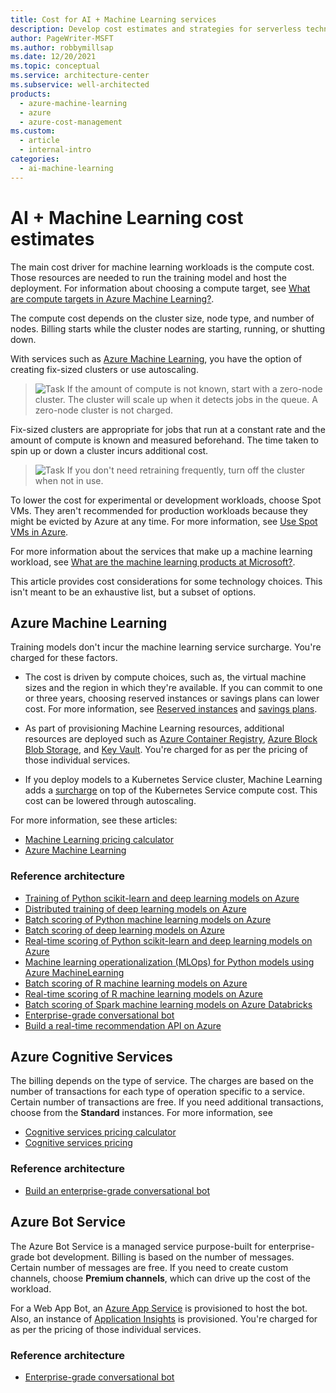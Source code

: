```yaml
---
title: Cost for AI + Machine Learning services
description: Develop cost estimates and strategies for serverless technologies using Azure Machine Learning, Azure Cognitive Services, or Azure Bot Service.
author: PageWriter-MSFT
ms.author: robbymillsap
ms.date: 12/20/2021
ms.topic: conceptual
ms.service: architecture-center
ms.subservice: well-architected
products:
  - azure-machine-learning
  - azure
  - azure-cost-management
ms.custom:
  - article
  - internal-intro
categories:
  - ai-machine-learning
---
```


# AI + Machine Learning cost estimates

The main cost driver for machine learning workloads is the compute cost. Those resources are needed to run the training model and host the deployment. For information about choosing a compute target, see [What are compute targets in Azure Machine Learning?](/azure/machine-learning/concept-compute-target).

The compute cost depends on the cluster size, node type, and number of nodes. Billing starts while the cluster nodes are starting, running, or shutting down.

With services such as [Azure Machine Learning](/azure/machine-learning/overview-what-is-azure-machine-learning), you have the option of creating fix-sized clusters or use autoscaling.
> ![Task](./images/i-best-practices.png) If the amount of compute is not known, start with a zero-node cluster. The cluster will scale up when it detects jobs in the queue. A zero-node cluster is not charged.

Fix-sized clusters are appropriate for jobs that run at a constant rate and the amount of compute is known and measured beforehand. The time taken to spin up or down a cluster incurs additional cost.
> ![Task](./images/i-best-practices.png) If you don't need retraining frequently, turn off the cluster when not in use.

To lower the cost for experimental or development workloads, choose Spot VMs. They aren't recommended for production workloads because they might be evicted by Azure at any time. For more information, see [Use Spot VMs in Azure](/azure/virtual-machines/windows/spot-vms).

For more information about the services that make up a machine learning workload, see [What are the machine learning products at Microsoft?](/azure/architecture/data-guide/technology-choices/data-science-and-machine-learning).

This article provides cost considerations for some technology choices. This isn't meant to be an exhaustive list, but a subset of options.

## Azure Machine Learning

Training models don't incur the machine learning service surcharge. You're charged for these factors.

- The cost is driven by compute choices, such as, the virtual machine sizes and the region in which they're available. If you can commit to one or three years, choosing reserved instances or savings plans can lower cost. For more information, see [Reserved instances](./optimize-vm.md#reserved-vms) and [savings plans](./optimize-vm.md#savings-plans).

- As part of provisioning Machine Learning resources, additional resources are deployed such as [Azure Container Registry](https://azure.microsoft.com/services/container-registry/), [Azure Block Blob Storage](https://azure.microsoft.com/pricing/details/storage/blobs/), and [Key Vault](https://azure.microsoft.com/pricing/details/key-vault/). You're charged for as per the pricing of those individual services.

- If you deploy models to a Kubernetes Service cluster, Machine Learning adds a [surcharge](https://azure.microsoft.com/pricing/details/machine-learning-service/) on top of the Kubernetes Service compute cost. This cost can be lowered through autoscaling.

For more information, see these articles:

- [Machine Learning pricing calculator](https://azure.microsoft.com/pricing/calculator/?service=machine-learning-service)
- [Azure Machine Learning](https://azure.microsoft.com/pricing/details/machine-learning/)

### Reference architecture

- [Training of Python scikit-learn and deep learning models on Azure](/azure/architecture/reference-architectures/ai/training-python-models)
- [Distributed training of deep learning models on Azure](/azure/architecture/reference-architectures/ai/training-deep-learning)
- [Batch scoring of Python machine learning models on Azure](/azure/architecture/reference-architectures/ai/batch-scoring-python)
- [Batch scoring of deep learning models on Azure](/azure/architecture/reference-architectures/ai/batch-scoring-deep-learning)
- [Real-time scoring of Python scikit-learn and deep learning models on Azure](/azure/architecture/reference-architectures/ai/real-time-scoring-machine-learning-models)
- [Machine learning operationalization (MLOps) for Python models using Azure MachineLearning](/azure/architecture/reference-architectures/ai/mlops-python)
- [Batch scoring of R machine learning models on Azure](/azure/architecture/reference-architectures/ai/batch-scoring-r-models)
- [Real-time scoring of R machine learning models on Azure](/azure/architecture/reference-architectures/ai/realtime-scoring-r)
- [Batch scoring of Spark machine learning models on Azure Databricks](/azure/architecture/reference-architectures/ai/batch-scoring-databricks)
- [Enterprise-grade conversational bot](/azure/architecture/reference-architectures/ai/conversational-bot)
- [Build a real-time recommendation API on Azure](/azure/architecture/reference-architectures/ai/real-time-recommendation)

## Azure Cognitive Services

The billing depends on the type of service. The charges are based on the number of transactions for each type of operation specific to a service. Certain number of transactions are free. If you need additional transactions, choose from the **Standard** instances. For more information, see

- [Cognitive services pricing calculator](https://azure.microsoft.com/pricing/calculator/)
- [Cognitive services pricing](https://azure.microsoft.com/pricing/details/cognitive-services/)

### Reference architecture

- [Build an enterprise-grade conversational bot](/azure/architecture/reference-architectures/ai/conversational-bot)

## Azure Bot Service

The Azure Bot Service is a managed service purpose-built for enterprise-grade bot development. Billing is based on the number of messages. Certain number of messages are free. If you need to create custom channels, choose **Premium channels**, which can drive up the cost of the workload.

For a Web App Bot, an [Azure App Service](https://azure.microsoft.com/pricing/details/app-service/) is provisioned to host the bot. Also, an instance of [Application Insights](https://azure.microsoft.com/pricing/details/application-insights/) is provisioned. You're charged for as per the pricing of those individual services.

### Reference architecture

- [Enterprise-grade conversational bot](/azure/architecture/reference-architectures/ai/conversational-bot)
